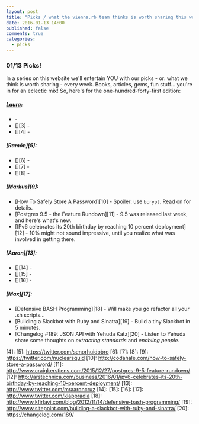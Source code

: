 ```yaml
---
layout: post
title: "Picks / what the vienna.rb team thinks is worth sharing this week"
date: 2016-01-13 14:00
published: false
comments: true
categories:
  - picks
---
```


### 01/13 Picks!

In a series on this website we'll entertain YOU with our picks - or: what we think is worth sharing - every week.
Books, articles, gems, fun stuff... you're in for an eclectic mix! So, here's for the one-hundred-forty-first edition:

##### [Laura][1]:
- [][2] - 
- [][3] - 
- [][4] - 

##### [Ramón][5]:
- [][6] - 
- [][7] - 
- [][8] - 

##### [Markus][9]:
- [How To Safely Store A Password][10] - Spoiler: use `bcrypt`. Read on for details.
- [Postgres 9.5 - the Feature Rundown][11] - 9.5 was released last week, and here's what's new.
- [IPv6 celebrates its 20th birthday by reaching 10 percent deployment][12] - 10% might not sound impressive, until you realize what was involved in getting there.

##### [Aaron][13]:
- [][14] - 
- [][15] - 
- [][16] - 

##### [Max][17]:
- [Defensive BASH Programming][18] - Will make you go refactor all your .sh scripts...
- [Building a Slackbot with Ruby and Sinatra][19] - Build a tiny Slackbot in 5 minutes.
- [Changelog #189: JSON API with Yehuda Katz][20] - Listen to Yehuda share some thoughts on *extracting standards* and *enabling people*.

[1]: http://www.twitter.com/alicetragedy
[2]: 
[3]: 
[4]: 
[5]: https://twitter.com/senorhuidobro
[6]:
[7]:
[8]:
[9]: https://twitter.com/nuclearsquid
[10]: http://codahale.com/how-to-safely-store-a-password/
[11]: http://www.craigkerstiens.com/2015/12/27/postgres-9-5-feature-rundown/
[12]: http://arstechnica.com/business/2016/01/ipv6-celebrates-its-20th-birthday-by-reaching-10-percent-deployment/
[13]: http://www.twitter.com/mraaroncruz
[14]: 
[15]: 
[16]: 
[17]: http://www.twitter.com/klappradla
[18]: http://www.kfirlavi.com/blog/2012/11/14/defensive-bash-programming/
[19]: http://www.sitepoint.com/building-a-slackbot-with-ruby-and-sinatra/
[20]: https://changelog.com/189/

